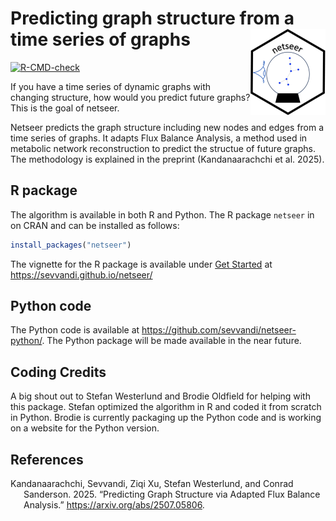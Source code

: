 
<!-- README.md is generated from README.Rmd. Please edit that file -->

# Predicting graph structure from a time series of graphs <img src="man/figures/logo.png" align="right" height="138" />

<!-- badges: start -->

[![R-CMD-check](https://github.com/sevvandi/netseer/actions/workflows/R-CMD-check.yaml/badge.svg)](https://github.com/sevvandi/netseer/actions/workflows/R-CMD-check.yaml)
<!-- badges: end -->

If you have a time series of dynamic graphs with changing structure, how
would you predict future graphs? This is the goal of netseer.

Netseer predicts the graph structure including new nodes and edges from
a time series of graphs. It adapts Flux Balance Analysis, a method used
in metabolic network reconstruction to predict the structue of future
graphs. The methodology is explained in the preprint (Kandanaarachchi et
al. 2025).

## R package

The algorithm is available in both R and Python. The R package `netseer`
in on CRAN and can be installed as follows:

``` r
install_packages("netseer")
```

The vignette for the R package is available under [Get
Started](articles/netseer.html) at <https://sevvandi.github.io/netseer/>

## Python code

The Python code is available at
<https://github.com/sevvandi/netseer-python/>. The Python package will
be made available in the near future.

## Coding Credits

A big shout out to Stefan Westerlund and Brodie Oldfield for helping
with this package. Stefan optimized the algorithm in R and coded it from
scratch in Python. Brodie is currently packaging up the Python code and
is working on a website for the Python version.

## References

<div id="refs" class="references csl-bib-body hanging-indent"
entry-spacing="0">

<div id="ref-kand2025graphpred" class="csl-entry">

Kandanaarachchi, Sevvandi, Ziqi Xu, Stefan Westerlund, and Conrad
Sanderson. 2025. “Predicting Graph Structure via Adapted Flux Balance
Analysis.” <https://arxiv.org/abs/2507.05806>.

</div>

</div>
